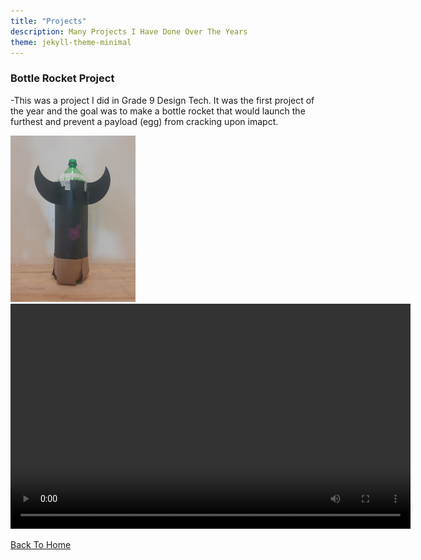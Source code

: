 ```yaml
---
title: "Projects"
description: Many Projects I Have Done Over The Years
theme: jekyll-theme-minimal
---
```


### Bottle Rocket Project
-This was a project I did in Grade 9 Design Tech. It was the first project of the year and the goal was to make a bottle rocket that would launch the furthest and prevent a payload (egg) from cracking upon imapct.


<img src="docs/assets/Bottle_Rocket.jpg" width="200" height="auto">


<video controls width="640" height="360">
  <source src="docs/assets/Rocket_Launch.mp4" type="video/mp4">
</video>


[Back To Home](README.md)
